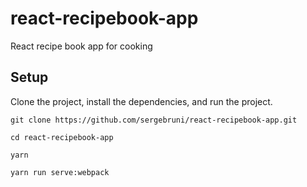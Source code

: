 # react-recipebook-app
React recipe book app for cooking

## Setup

Clone the project, install the dependencies, and run the project.

```
git clone https://github.com/sergebruni/react-recipebook-app.git

cd react-recipebook-app

yarn

yarn run serve:webpack
```
